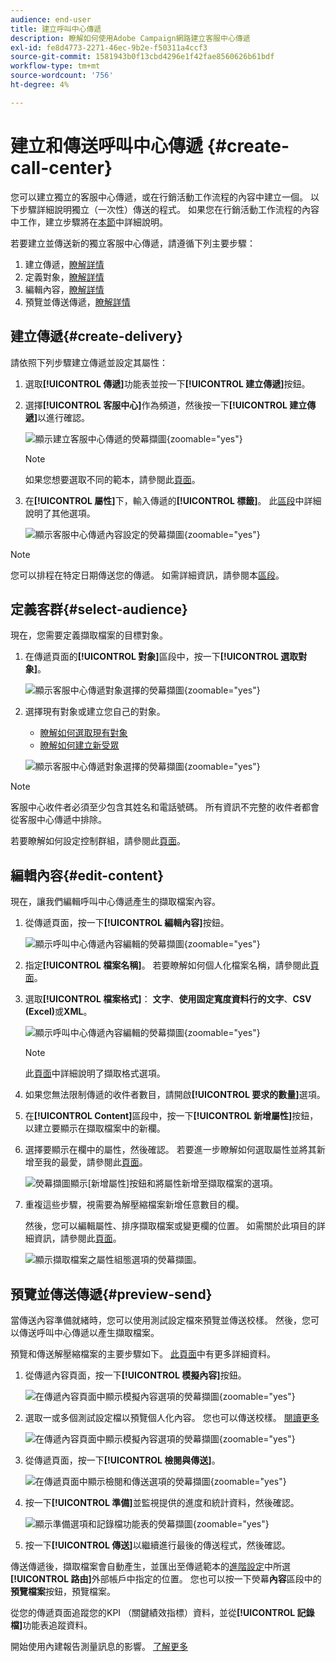 ```yaml
---
audience: end-user
title: 建立呼叫中心傳遞
description: 瞭解如何使用Adobe Campaign網路建立客服中心傳遞
exl-id: fe8d4773-2271-46ec-9b2e-f50311a4ccf3
source-git-commit: 1581943b0f13cbd4296e1f42fae8560626b61bdf
workflow-type: tm+mt
source-wordcount: '756'
ht-degree: 4%

---
```


# 建立和傳送呼叫中心傳遞 {#create-call-center}

您可以建立獨立的客服中心傳遞，或在行銷活動工作流程的內容中建立一個。 以下步驟詳細說明獨立（一次性）傳送的程式。 如果您在行銷活動工作流程的內容中工作，建立步驟將在[本節](../workflows/activities/channels.md#create-a-delivery-in-a-campaign-workflow)中詳細說明。

若要建立並傳送新的獨立客服中心傳遞，請遵循下列主要步驟：

1. 建立傳遞，[瞭解詳情](#create-delivery)
1. 定義對象，[瞭解詳情](#select-audience)
1. 編輯內容，[瞭解詳情](#edit-content)
1. 預覽並傳送傳遞，[瞭解詳情](#preview-send)

## 建立傳遞{#create-delivery}

請依照下列步驟建立傳遞並設定其屬性：

1. 選取&#x200B;**[!UICONTROL 傳遞]**&#x200B;功能表並按一下&#x200B;**[!UICONTROL 建立傳遞]**&#x200B;按鈕。

1. 選擇&#x200B;**[!UICONTROL 客服中心]**&#x200B;作為頻道，然後按一下&#x200B;**[!UICONTROL 建立傳遞]**&#x200B;以進行確認。

   ![顯示建立客服中心傳遞的熒幕擷圖](assets/cc-create.png){zoomable="yes"}

   >[!NOTE]
   >
   >如果您想要選取不同的範本，請參閱此[頁面](../msg/delivery-template.md)。

1. 在&#x200B;**[!UICONTROL 屬性]**&#x200B;下，輸入傳遞的&#x200B;**[!UICONTROL 標籤]**。 此[區段](../email/create-email.md#create-email)中詳細說明了其他選項。

   ![顯示客服中心傳遞內容設定的熒幕擷圖](assets/cc-properties.png){zoomable="yes"}

>[!NOTE]
>
>您可以排程在特定日期傳送您的傳遞。 如需詳細資訊，請參閱本[區段](../msg/gs-deliveries.md#gs-schedule)。

## 定義客群{#select-audience}

現在，您需要定義擷取檔案的目標對象。

1. 在傳遞頁面的&#x200B;**[!UICONTROL 對象]**&#x200B;區段中，按一下&#x200B;**[!UICONTROL 選取對象]**。

   ![顯示客服中心傳遞對象選擇的熒幕擷圖](assets/cc-audience.png){zoomable="yes"}

1. 選擇現有對象或建立您自己的對象。

   * [瞭解如何選取現有對象](../audience/add-audience.md)
   * [瞭解如何建立新受眾](../audience/one-time-audience.md)

   ![顯示客服中心傳遞對象選擇的熒幕擷圖](assets/cc-audience2.png){zoomable="yes"}

>[!NOTE]
>
>客服中心收件者必須至少包含其姓名和電話號碼。 所有資訊不完整的收件者都會從客服中心傳遞中排除。
>
>若要瞭解如何設定控制群組，請參閱此[頁面](../audience/control-group.md)。

## 編輯內容{#edit-content}

現在，讓我們編輯呼叫中心傳遞產生的擷取檔案內容。

1. 從傳遞頁面，按一下&#x200B;**[!UICONTROL 編輯內容]**&#x200B;按鈕。

   ![顯示呼叫中心傳遞內容編輯的熒幕擷圖](assets/cc-content0.png){zoomable="yes"}

1. 指定&#x200B;**[!UICONTROL 檔案名稱]**。 若要瞭解如何個人化檔案名稱，請參閱此[頁面](../personalization/personalize.md)。

1. 選取&#x200B;**[!UICONTROL 檔案格式]**： **文字**、**使用固定寬度資料行的文字**、**CSV (Excel)**&#x200B;或&#x200B;**XML**。

   ![顯示呼叫中心傳遞內容編輯的熒幕擷圖](assets/cc-content.png){zoomable="yes"}

   >[!NOTE]
   >
   >此[頁面](../direct-mail/content-direct-mail.md#properties)中詳細說明了擷取格式選項。

1. 如果您無法限制傳遞的收件者數目，請開啟&#x200B;**[!UICONTROL 要求的數量]**&#x200B;選項。

1. 在&#x200B;**[!UICONTROL Content]**&#x200B;區段中，按一下&#x200B;**[!UICONTROL 新增屬性]**&#x200B;按鈕，以建立要顯示在擷取檔案中的新欄。

1. 選擇要顯示在欄中的屬性，然後確認。 若要進一步瞭解如何選取屬性並將其新增至我的最愛，請參閱此[頁面](../get-started/attributes.md)。

   ![熒幕擷圖顯示[新增屬性]按鈕和將屬性新增至擷取檔案的選項。](assets/cc-add-attribute.png)

1. 重複這些步驟，視需要為解壓縮檔案新增任意數目的欄。

   然後，您可以編輯屬性、排序擷取檔案或變更欄的位置。 如需關於此項目的詳細資訊，請參閱此[頁面](../direct-mail/content-direct-mail.md#content)。

   ![顯示擷取檔案之屬性組態選項的熒幕擷圖。](assets/cc-content-attributes.png)

## 預覽並傳送傳遞{#preview-send}

當傳送內容準備就緒時，您可以使用測試設定檔來預覽並傳送校樣。 然後，您可以傳送呼叫中心傳遞以產生擷取檔案。

預覽和傳送解壓縮檔案的主要步驟如下。 [此頁面](../direct-mail/send-direct-mail.md)中有更多詳細資料。

1. 從傳遞內容頁面，按一下&#x200B;**[!UICONTROL 模擬內容]**&#x200B;按鈕。

   ![在傳遞內容頁面中顯示模擬內容選項的熒幕擷圖](assets/cc-simulate0.png){zoomable="yes"}

1. 選取一或多個測試設定檔以預覽個人化內容。 您也可以傳送校樣。 [閱讀更多](../direct-mail/send-direct-mail.md#preview-dm)

   ![在傳遞內容頁面中顯示模擬內容選項的熒幕擷圖](assets/cc-simulate.png){zoomable="yes"}

1. 從傳遞頁面，按一下&#x200B;**[!UICONTROL 檢閱與傳送]**。

   ![在傳遞頁面中顯示檢閱和傳送選項的熒幕擷圖](assets/cc-review-send.png){zoomable="yes"}

1. 按一下&#x200B;**[!UICONTROL 準備]**&#x200B;並監視提供的進度和統計資料，然後確認。

   ![顯示準備選項和記錄檔功能表的熒幕擷圖](assets/cc-prepare.png){zoomable="yes"}

1. 按一下&#x200B;**[!UICONTROL 傳送]**&#x200B;以繼續進行最後的傳送程式，然後確認。

傳送傳遞後，擷取檔案會自動產生，並匯出至傳遞範本的[進階設定](../advanced-settings/delivery-settings.md)中所選&#x200B;**[!UICONTROL 路由]**&#x200B;外部帳戶中指定的位置。 您也可以按一下熒幕&#x200B;**內容**&#x200B;區段中的&#x200B;**預覽檔案**&#x200B;按鈕，預覽檔案。

從您的傳遞頁面追蹤您的KPI （關鍵績效指標）資料，並從&#x200B;**[!UICONTROL 記錄檔]**&#x200B;功能表追蹤資料。

開始使用內建報告測量訊息的影響。 [了解更多](../reporting/direct-mail.md)

